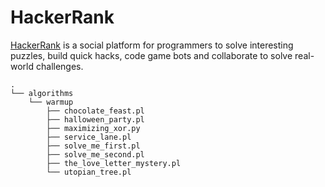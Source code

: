 # HackerRank

[HackerRank](http://hackerrank.com) is a social platform for programmers to solve interesting puzzles, build quick hacks, code game bots and collaborate to solve real-world challenges.

```
.
└── algorithms
    └── warmup
        ├── chocolate_feast.pl
        ├── halloween_party.pl
        ├── maximizing_xor.py
        ├── service_lane.pl
        ├── solve_me_first.pl
        ├── solve_me_second.pl
        ├── the_love_letter_mystery.pl
        └── utopian_tree.pl
```
